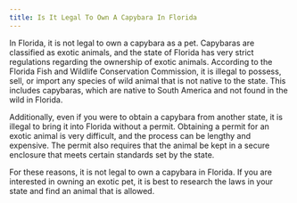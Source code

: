 ```yaml
---
title: Is It Legal To Own A Capybara In Florida
---
```


In Florida, it is not legal to own a capybara as a pet. Capybaras are classified as exotic animals, and the state of Florida has very strict regulations regarding the ownership of exotic animals. According to the Florida Fish and Wildlife Conservation Commission, it is illegal to possess, sell, or import any species of wild animal that is not native to the state. This includes capybaras, which are native to South America and not found in the wild in Florida.

Additionally, even if you were to obtain a capybara from another state, it is illegal to bring it into Florida without a permit. Obtaining a permit for an exotic animal is very difficult, and the process can be lengthy and expensive. The permit also requires that the animal be kept in a secure enclosure that meets certain standards set by the state.

For these reasons, it is not legal to own a capybara in Florida. If you are interested in owning an exotic pet, it is best to research the laws in your state and find an animal that is allowed.